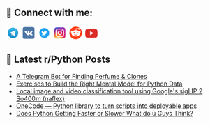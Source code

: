 ## 🔎 Connect with me:
[<img src="https://github.com/bullbesh/bullbesh/blob/main/images/Telegram.png" width="32" height="32" />](https://t.me/bullbesh)
[<img src="https://github.com/bullbesh/bullbesh/blob/main/images/VK.png" width="32" height="32" />](https://vk.com/bullbesh)
[<img src="https://github.com/bullbesh/bullbesh/blob/main/images/Twitter.png" width="32" height="32" />](https://twitter.com/bullbesh1)
[<img src="https://github.com/bullbesh/bullbesh/blob/main/images/Instagram.png" width="32" height="32" />](https://www.instagram.com/bullbesh)
[<img src="https://github.com/bullbesh/bullbesh/blob/main/images/Reddit.png" width="32" height="32" />](https://www.reddit.com/user/bullbesh)
[<img src="https://github.com/bullbesh/bullbesh/blob/main/images/YouTube.png" width="32" height="32" />](https://www.youtube.com/channel/UCtfjRs6uzgq5mfm8S06WTcg)

## 📕 Latest r/Python Posts
<!-- BLOG-POST-LIST:START -->
- [A Telegram Bot for Finding Perfume &amp; Clones](https://www.reddit.com/r/Python/comments/1nw0ib3/a_telegram_bot_for_finding_perfume_clones/)
- [Exercises to Build the Right Mental Model for Python Data](https://www.reddit.com/r/Python/comments/1nw0gy6/exercises_to_build_the_right_mental_model_for/)
- [Local image and video classification tool using Google&#39;s sigLIP 2 So400m &lpar;naflex&rpar;](https://www.reddit.com/r/Python/comments/1nvy1iv/local_image_and_video_classification_tool_using/)
- [OneCode — Python library to turn scripts into deployable apps](https://www.reddit.com/r/Python/comments/1nvvsub/onecode_python_library_to_turn_scripts_into/)
- [Does Python Getting Faster or Slower What do u Guys Think?](https://www.reddit.com/r/Python/comments/1nvvl2a/does_python_getting_faster_or_slower_what_do_u/)
<!-- BLOG-POST-LIST:END -->

